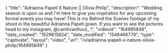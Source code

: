 {
    "title": "Adrianna Papell X Nature || Olivia Philip",
    "description": "Wedding season is upon us and I'm here to give you inspiration for any upcoming formal events you may have! This is my Behind the Scenes footage of my shoot in the beautiful Adrianna Papell gown. If you want to see the pictures head to my instagram, @cantlivwithout_ !",
    "videoid": "164995849",
    "date_created": "1529615824",
    "date_modified": "1546466779",
    "type": "captivate",
    "layout": "video",
    "url": "\/v\/adrianna-papell-x-nature-olivia-philip\/164995849"
}